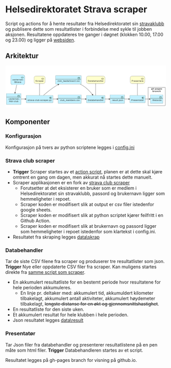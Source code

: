 # Helsedirektoratet Strava scraper

Script og actions for å hente resultater fra Helsedirektoratet sin [stravaklubb](https://www.strava.com/clubs/754665) og publisere dette som resultatlister i forbindelse med sykle til jobben aksjonen. Resultatene oppdateres tre ganger i døgnet (klokken 10.00, 17.00 og 23.00) og ligger på [websiden](https://hdir.github.io/strava-club/CurrentBuild/).

## Arkitektur

![arkitektur](plantuml-source/arkitektur.png)

## Komponenter

### Konfigurasjon

Konfigurasjon på tvers av python scriptene legges i [config.ini](https://github.com/hdir/strava-club/blob/main/settings/config.ini)  

### Strava club scraper

* **Trigger** Scraper startes av et [action script](https://github.com/hdir/strava-club/blob/main/.github/workflows/hdir-scrape.yaml), planen er at dette skal kjøre omtrent en gang om dagen, men akkurat nå startes dette manuelt.  
* Scraper applikasjonen er en fork av [strava club scraper](https://github.com/roboes/strava-club-scraper)
  * Forutsetter at det eksisterer en bruker som er medlem i Helsedirektoratet sin stravaklubb, passord og brukernavn ligger som hemmeligheter i repoet.  
  * Scraper koden er modifisert slik at output er csv filer istedenfor google sheets.
  * Scraper koden er modifisert slik at python scriptet kjører feilfritt i en Github Action.
  * Scraper koden er modifisert slik at brukernavn og passord ligger som hemmeligheter i repoet istedenfor som klartekst i config.ini.  
* Resultatet fra skraping legges [data\skrap](https://github.com/hdir/strava-club/blob/main/data/skrap)  

### Databehandler

Tar de siste CSV filene fra scraper og produserer tre resultatlister som json.
**Trigger** Nye eller oppdaterte CSV filer fra scraper. Kan muligens startes direkte fra [samme script som scraper](https://github.com/hdir/strava-club/blob/main/.github/workflows).

* En akkumulert resultatliste for en bestemt periode hvor resultatene for hele perioden akkumuleres.
  * En linje pr. deltaker med: akkumulert tid, akkumuldert kilometer tilbakelagt, akkumulert antall aktiviteter, akkumulert høydemeter tilbakelagt, ~~lengste distanse for en økt og gjennomsnittshastighet~~.
* En resultatliste for den siste uken.
* Et akkumulert resultat for hele klubben i hele perioden.
* Json resultatet legges [data\result](https://github.com/hdir/strava-club/blob/main/data/result)  

### Presentatør

Tar Json filer fra databehandler og presenterer resultatlistene på en pen måte som html filer.
**Trigger** Databehandleren startes av et script.

Resultatet legges på gh-pages branch for visning på github.io.
